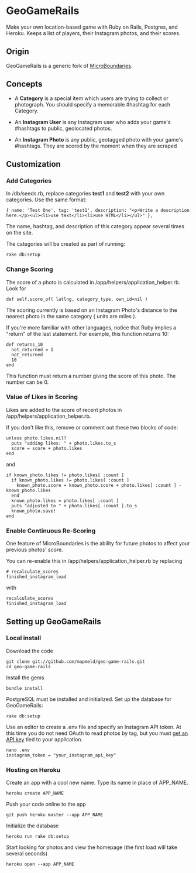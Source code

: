 # GeoGameRails

Make your own location-based game with Ruby on Rails, Postgres, and Heroku. Keeps a list of players, their Instagram photos, and their scores.

## Origin

GeoGameRails is a generic fork of <a href="http://microboundaries.com/about">MicroBoundaries</a>.

## Concepts

* A <strong>Category</strong> is a special item which users are trying to collect or photograph. You should specify a memorable #hashtag for each Category.

* An <strong>Instagram User</strong> is any Instagram user who adds your game's #hashtags to public, geolocated photos.

* An <strong>Instagram Photo</strong> is any public, geotagged photo with your game's #hashtags. They are scored by the moment when they are scraped 

## Customization

### Add Categories

In /db/seeds.rb, replace categories <strong>test1</strong> and <strong>test2</strong> with your own categories. Use the same format:

    { name: 'Test One', tag: 'test1', description: "<p>Write a description here.</p><ul><li>use text</li><li>use HTML</li></ul>" },

The name, hashtag, and description of this category appear several times on the site.

The categories will be created as part of running:

    rake db:setup

### Change Scoring

The score of a photo is calculated in /app/helpers/application_helper.rb. Look for

    def self.score_of( latlng, category_type, own_id=nil )

The scoring currently is based on an Instagram Photo's distance to the nearest photo in the same category ( units are miles ).

If you're more familiar with other languages, notice that Ruby implies a "return" of the last statement. For example, this function returns 10:

    def returns_10
      not_returned = 1
      not_returned
      10
    end

This function must return a number giving the score of this photo. The number can be 0.

### Value of Likes in Scoring

Likes are added to the score of recent photos in /app/helpers/application_helper.rb.

If you don't like this, remove or comment out these two blocks of code:

    unless photo.likes.nil?
      puts "adding likes: " + photo.likes.to_s
      score = score + photo.likes
    end

and

    if known_photo.likes != photo.likes[ :count ]
      if known_photo.likes != photo.likes[ :count ]
        known_photo.score = known_photo.score + photo.likes[ :count ] - known_photo.likes
      end
      known_photo.likes = photo.likes[ :count ]
      puts "adjusted to " + photo.likes[ :count ].to_s
      known_photo.save!
    end

### Enable Continuous Re-Scoring

One feature of MicroBoundaries is the ability for future photos to affect your previous photos' score.

You can re-enable this in /app/helpers/application_helper.rb by replacing 

    # recalculate_scores
    finished_instagram_load

with

    recalculate_scores
    finished_instagram_load

## Setting up GeoGameRails

### Local install

Download the code

    git clone git://github.com/mapmeld/geo-game-rails.git
    cd geo-game-rails

Install the gems

    bundle install

PostgreSQL must be installed and initialized. Set up the database for GeoGameRails:

    rake db:setup

Use an editor to create a .env file and specify an Instagram API token. At this time you do not need OAuth to read photos by tag, but you must <a href="http://instagram.com/developer/">get an API key</a> tied to your application.

    nano .env
    instagram_token = "your_instagram_api_key"

### Hosting on Heroku

Create an app with a cool new name. Type its name in place of APP_NAME.

    heroku create APP_NAME

Push your code online to the app

    git push heroku master --app APP_NAME

Initialize the database

    heroku run rake db:setup

Start looking for photos and view the homepage (the first load will take several seconds)

    heroku open --app APP_NAME